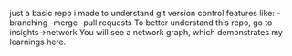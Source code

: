 just a basic repo i made to understand git version control features like:
-branching
-merge
-pull requests
To better understand this repo, go to insights->network
You will see a network graph, which demonstrates my learnings here.
